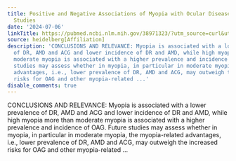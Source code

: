 ```yaml
---
title: Positive and Negative Associations of Myopia with Ocular Diseases in Population-Based
  Studies
date: '2024-07-06'
linkTitle: https://pubmed.ncbi.nlm.nih.gov/38971323/?utm_source=curl&utm_medium=rss&utm_campaign=pubmed-2&utm_content=1FakS-2QOkCT8HsMOQP1bCRQ4YzyumYOmxmF0moLsQ3dFB1E9V&fc=20220326224207&ff=20240707183234&v=2.18.0.post9+e462414
source: heidelberg[Affiliation]
description: 'CONCLUSIONS AND RELEVANCE: Myopia is associated with a lower prevalence
  of DR, AMD and ACG and lower incidence of DR and AMD, while high myopia more than
  moderate myopia is associated with a higher prevalence and incidence of OAG. Future
  studies may assess whether in myopia, in particular in moderate myopia, the myopia-related
  advantages, i.e., lower prevalence of DR, AMD and ACG, may outweigh the increased
  risks for OAG and other myopia-related ...'
disable_comments: true
---
```

CONCLUSIONS AND RELEVANCE: Myopia is associated with a lower prevalence of DR, AMD and ACG and lower incidence of DR and AMD, while high myopia more than moderate myopia is associated with a higher prevalence and incidence of OAG. Future studies may assess whether in myopia, in particular in moderate myopia, the myopia-related advantages, i.e., lower prevalence of DR, AMD and ACG, may outweigh the increased risks for OAG and other myopia-related ...